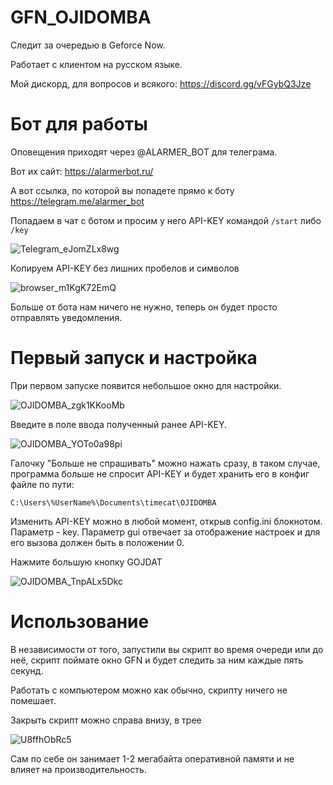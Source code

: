 # GFN_OJIDOMBA

Следит за очередью в Geforce Now.

Работает с клиентом на русском языке.

Мой дискорд, для вопросов и всякого: https://discord.gg/vFGybQ3Jze

# Бот для работы

Оповещения приходят через @ALARMER_BOT для телеграма. 

Вот их сайт: https://alarmerbot.ru/

А вот ссылка, по которой вы попадете прямо к боту https://telegram.me/alarmer_bot

Попадаем в чат с ботом и просим у него API-KEY командой `/start` либо `/key`

![Telegram_eJomZLx8wg](https://user-images.githubusercontent.com/58136226/140643142-abf53d24-afe7-4426-bbb3-a1cac3ab8177.png)

Копируем API-KEY без лишних пробелов и символов

![browser_m1KgK72EmQ](https://user-images.githubusercontent.com/58136226/140643161-9bd0883f-aca0-4b89-9222-4c464f8d88fc.png)

Больше от бота нам ничего не нужно, теперь он будет просто отправлять уведомления.

# Первый запуск и настройка

При первом запуске появится небольшое окно для настройки. 

![OJIDOMBA_zgk1KKooMb](https://user-images.githubusercontent.com/58136226/140643467-45362bd5-362c-49ee-8ce3-42c260d02105.png)


Введите в поле ввода полученный ранее API-KEY. 

![OJIDOMBA_YOTo0a98pi](https://user-images.githubusercontent.com/58136226/140643483-1dac9cca-9979-42f7-9423-dd1325587d3a.png)


Галочку "Больше не спрашивать" можно нажать сразу, в таком случае, программа больше не спросит API-KEY и будет хранить его в конфиг файле по пути: 

`C:\Users\%UserName%\Documents\timecat\OJIDOMBA`

Изменить API-KEY можно в любой момент, открыв config.ini блокнотом. Параметр - key. Параметр gui отвечает за отображение настроек и для его вызова должен быть в положении 0.

Нажмите большую кнопку GOJDAT

![OJIDOMBA_TnpALx5Dkc](https://user-images.githubusercontent.com/58136226/140643502-d68635b5-1725-4c1b-a8c0-42f44624b57c.png)


# Использование

В независимости от того, запустили вы скрипт во время очереди или до неё, скрипт поймате окно GFN и будет следить за ним каждые пять секунд. 

Работать с компьютером можно как обычно, скрипту ничего не помешает.

Закрыть скрипт можно справа внизу, в трее

![U8ffhObRc5](https://user-images.githubusercontent.com/58136226/140643417-1f4423e9-4fe3-439d-836a-9b20515249fa.png)

Сам по себе он занимает 1-2 мегабайта оперативной памяти и не влияет на производительность.

